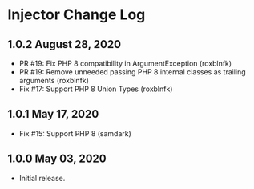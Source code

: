 # Injector Change Log

## 1.0.2 August 28, 2020

- PR #19: Fix PHP 8 compatibility in ArgumentException (roxblnfk)
- PR #19: Remove unneeded passing PHP 8 internal classes as trailing arguments (roxblnfk)
- Fix #17: Support PHP 8 Union Types (roxblnfk)

## 1.0.1 May 17, 2020

- Fix #15: Support PHP 8 (samdark)

## 1.0.0 May 03, 2020

- Initial release.
